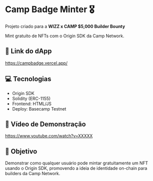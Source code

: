 # Camp Badge Minter 🎖️

Projeto criado para a **WIZZ x CAMP $5,000 Builder Bounty**

Mint gratuito de NFTs com o Origin SDK da Camp Network.

## 🚀 Link do dApp
https://campbadge.vercel.app/

## 💻 Tecnologias
- Origin SDK
- Solidity (ERC-1155)
- Frontend: HTML/JS
- Deploy: Basecamp Testnet

## 🎥 Vídeo de Demonstração
https://www.youtube.com/watch?v=XXXXX

## 🧠 Objetivo
Demonstrar como qualquer usuário pode mintar gratuitamente um NFT usando o Origin SDK, promovendo a ideia de identidade on-chain para builders da Camp Network.